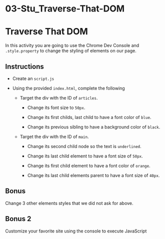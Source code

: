 # 03-Stu_Traverse-That-DOM

# Traverse That DOM

In this activity you are going to use the Chrome Dev Console and `.style.property` to change the styling of elements on our page.

## Instructions

- Create an `script.js`

- Using the provided `index.html`, complete the following

  - Target the div with the ID of `articles`.

    - Change its font size to `50px`.

    - Change its first childs, last child to have a font color of `blue`.

    - Change its previous sibling to have a background color of `black`.

  - Target the div with the ID of `main`.

    - Change its second child node so the text is `underlined`.

    - Change its last child element to have a font size of `50px`.

    - Change its first child element to have a font color of `orange`.

    - Change its last child elements parent to have a font size of `40px`.

## Bonus

Change 3 other elements styles that we did not ask for above.

## Bonus 2

Customize your favorite site using the console to execute JavaScript

